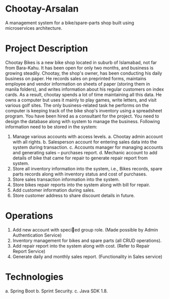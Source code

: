 # Chootay-Arsalan
A management system for a bike/spare-parts shop built using microservices architecture.

# Project Description
Chootay Bikes is a new bike shop located in suburb of Islamabad, not far from Bara-Kahu. It has been open for only two months, and business is growing steadily. Chootay, the shop's owner, has been conducting his daily
business on paper. He records sales on preprinted forms, maintains employee and vendor information on sheets of paper (storing them in manila folders), and writes information about his regular customers on index cards. As
a result, chootay spends a lot of time maintaining all this data. He owns a computer but uses it mainly to play games, write letters, and visit various golf sites. The only business-related task he performs on the computer is
keeping track of the bike shop's inventory using a spreadsheet program.
You have been hired as a consultant for the project. You need to design the database along with system to manage the business. Following information need to be stored in the system:
1. Manage various accounts with access levels.
a. Chootay admin account with all rights.
b. Salesperson account for entering sales data into the system during transaction.
c. Accounts manager for managing accounts and generating sales – purchases report.
d. Mechanic account to add details of bike that came for repair to generate repair report from system.
2. Store all inventory information into the system, i.e., Bikes records, spare parts records along with inventory
status and cost of purchases.
3. Store sales transaction information into the system.
4. Store bikes repair reports into the system along with bill for repair.
5. Add customer information during sales.
6. Store customer address to share discount details in future.

# Operations
1. Add new account with speci􀁏ed group role. (Made possible by Admin Authentication Service)
2. Inventory management for bikes and spare parts (all CRUD operations).
3. Add repair report into the system along with cost. (Refer to Repair Report Service)
4. Generate daily and monthly sales report. (Functionality in Sales service)

# Technologies
a. Spring Boot
b. Sprint Security.
c. Java SDK 1.8.

